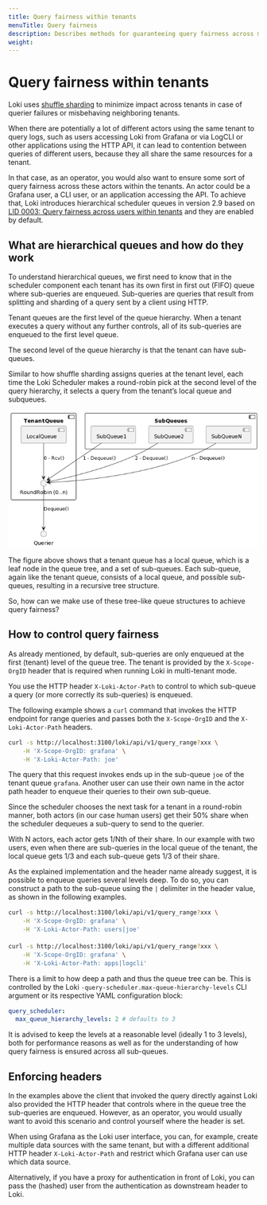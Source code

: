 ```yaml
---
title: Query fairness within tenants
menuTitle: Query fairness
description: Describes methods for guaranteeing query fairness across multiple actors within a single tenant using the scheduler.
weight:
---
```


# Query fairness within tenants

Loki uses [shuffle sharding](../shuffle-sharding/)
to minimize impact across tenants in case of querier failures or misbehaving
neighboring tenants.

When there are potentially a lot of different actors using the same tenant to
query logs, such as users accessing Loki from Grafana or via LogCLI or other
applications using the HTTP API, it can lead to contention between queries of
different users, because they all share the same resources for a tenant.

In that case, as an operator, you would also want to ensure some sort of query
fairness across these actors within the tenants. An actor could be a Grafana user,
a CLI user, or an application accessing the API. To achieve that, Loki
introduces hierarchical scheduler queues in version 2.9 based on
[LID 0003: Query fairness across users within tenants](../../community/lids/0003-queryfairnessinscheduler/)
and they are enabled by default.

## What are hierarchical queues and how do they work

To understand hierarchical queues, we first need to know that in the scheduler
component each tenant has its own first in first out (FIFO) queue where
sub-queries are enqueued. Sub-queries are queries that result from splitting
and sharding of a query sent by a client using HTTP.

Tenant queues are the first level of the queue hierarchy. When a tenant
executes a query without any further controls, all of its sub-queries are
enqueued to the first level queue.

The second level of the queue hierarchy is that the tenant can have sub-queues.

Similar to how shuffle sharding assigns queries at the tenant level, each time
the Loki Scheduler makes a round-robin pick at the second level of the query
hierarchy, it selects a query from the tenant’s local queue and subqueues.

![Hierarchical queues](./hierarchical-queues.png)

The figure above shows that a tenant queue has a local queue, which is a leaf
node in the queue tree, and a set of sub-queues. Each sub-queue, again like the
tenant queue, consists of a local queue, and possible sub-queues, resulting in
a recursive tree structure.

So, how can we make use of these tree-like queue structures to achieve query fairness?

## How to control query fairness

As already mentioned, by default, sub-queries are only enqueued at the first
(tenant) level of the queue tree. The tenant is provided by the `X-Scope-OrgID`
header that is required when running Loki in multi-tenant mode.

You use the HTTP header `X-Loki-Actor-Path` to control to which sub-queue a
query (or more correctly its sub-queries) is enqueued.

The following example shows a `curl` command that invokes the HTTP endpoint for range queries
and passes both the `X-Scope-OrgID` and the `X-Loki-Actor-Path` headers.

```bash
curl -s http://localhost:3100/loki/api/v1/query_range?xxx \
    -H 'X-Scope-OrgID: grafana' \
    -H 'X-Loki-Actor-Path: joe'
```

The query that this request invokes ends up in the sub-queue `joe` of the
tenant queue `grafana`. Another user can use their own name in the actor path
header to enqueue their queries to their own sub-queue.

Since the scheduler chooses the next task for a tenant in a round-robin manner,
both actors (in our case human users) get their 50% share when the scheduler
dequeues a sub-query to send to the querier.

With N actors, each actor gets 1/Nth of their share. In our example with two
users, even when there are sub-queries in the local queue of the tenant, the
local queue gets 1/3 and each sub-queue gets 1/3 of their share.

As the explained implementation and the header name already suggest, it is
possible to enqueue queries several levels deep. To do so, you can construct a
path to the sub-queue using the `|` delimiter in the header value, as shown in
the following examples.

```bash
curl -s http://localhost:3100/loki/api/v1/query_range?xxx \
    -H 'X-Scope-OrgID: grafana' \
    -H 'X-Loki-Actor-Path: users|joe'

curl -s http://localhost:3100/loki/api/v1/query_range?xxx \
    -H 'X-Scope-OrgID: grafana' \
    -H 'X-Loki-Actor-Path: apps|logcli'
```

There is a limit to how deep a path and thus the queue tree can be. This is
controlled by the Loki `-query-scheduler.max-queue-hierarchy-levels` CLI argument
or its respective YAML configuration block:

```yaml
query_scheduler:
  max_queue_hierarchy_levels: 2 # defaults to 3
```

It is advised to keep the levels at a reasonable level (ideally 1 to 3 levels),
both for performance reasons as well as for the understanding of how query
fairness is ensured across all sub-queues.

## Enforcing headers

In the examples above the client that invoked the query directly against Loki also provided the
HTTP header that controls where in the queue tree the sub-queries are enqueued. However, as an operator,
you would usually want to avoid this scenario and control yourself where the header is set.

When using Grafana as the Loki user interface, you can, for example, create multiple data sources
with the same tenant, but with a different additional HTTP header
`X-Loki-Actor-Path` and restrict which Grafana user can use which data source.

Alternatively, if you have a proxy for authentication in front of Loki, you can
pass the (hashed) user from the authentication as downstream header to Loki.
